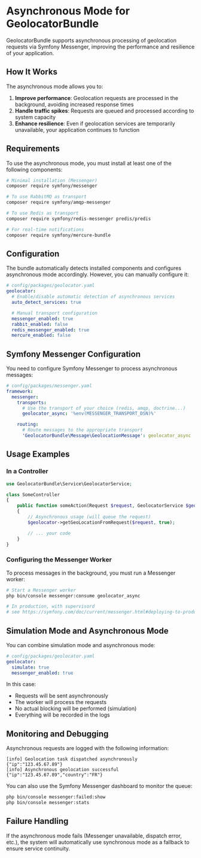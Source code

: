 # Asynchronous Mode for GeolocatorBundle

GeolocatorBundle supports asynchronous processing of geolocation requests via Symfony Messenger, improving the performance and resilience of your application.

## How It Works

The asynchronous mode allows you to:

1. **Improve performance**: Geolocation requests are processed in the background, avoiding increased response times
2. **Handle traffic spikes**: Requests are queued and processed according to system capacity
3. **Enhance resilience**: Even if geolocation services are temporarily unavailable, your application continues to function

## Requirements

To use the asynchronous mode, you must install at least one of the following components:

```bash
# Minimal installation (Messenger)
composer require symfony/messenger

# To use RabbitMQ as transport
composer require symfony/amqp-messenger

# To use Redis as transport
composer require symfony/redis-messenger predis/predis

# For real-time notifications
composer require symfony/mercure-bundle
```

## Configuration

The bundle automatically detects installed components and configures asynchronous mode accordingly. However, you can manually configure it:

```yaml
# config/packages/geolocator.yaml
geolocator:
  # Enable/disable automatic detection of asynchronous services
  auto_detect_services: true

  # Manual transport configuration
  messenger_enabled: true
  rabbit_enabled: false
  redis_messenger_enabled: true
  mercure_enabled: false
```

## Symfony Messenger Configuration

You need to configure Symfony Messenger to process asynchronous messages:

```yaml
# config/packages/messenger.yaml
framework:
  messenger:
    transports:
      # Use the transport of your choice (redis, amqp, doctrine...)
      geolocator_async: '%env(MESSENGER_TRANSPORT_DSN)%'

    routing:
      # Route messages to the appropriate transport
      'GeolocatorBundle\Message\GeolocationMessage': geolocator_async
```

## Usage Examples

### In a Controller

```php
use GeolocatorBundle\Service\GeolocatorService;

class SomeController
{
    public function someAction(Request $request, GeolocatorService $geolocator)
    {
        // Asynchronous usage (will queue the request)
        $geolocator->getGeoLocationFromRequest($request, true);

        // ... your code
    }
}
```

### Configuring the Messenger Worker

To process messages in the background, you must run a Messenger worker:

```bash
# Start a Messenger worker
php bin/console messenger:consume geolocator_async

# In production, with supervisord
# see https://symfony.com/doc/current/messenger.html#deploying-to-production
```

## Simulation Mode and Asynchronous Mode

You can combine simulation mode and asynchronous mode:

```yaml
# config/packages/geolocator.yaml
geolocator:
  simulate: true
  messenger_enabled: true
```

In this case:
- Requests will be sent asynchronously
- The worker will process the requests
- No actual blocking will be performed (simulation)
- Everything will be recorded in the logs

## Monitoring and Debugging

Asynchronous requests are logged with the following information:

```
[info] Geolocation task dispatched asynchronously {"ip":"123.45.67.89"}
[info] Asynchronous geolocation successful {"ip":"123.45.67.89","country":"FR"}
```

You can also use the Symfony Messenger dashboard to monitor the queue:

```bash
php bin/console messenger:failed:show
php bin/console messenger:stats
```

## Failure Handling

If the asynchronous mode fails (Messenger unavailable, dispatch error, etc.), the system will automatically use synchronous mode as a fallback to ensure service continuity.
